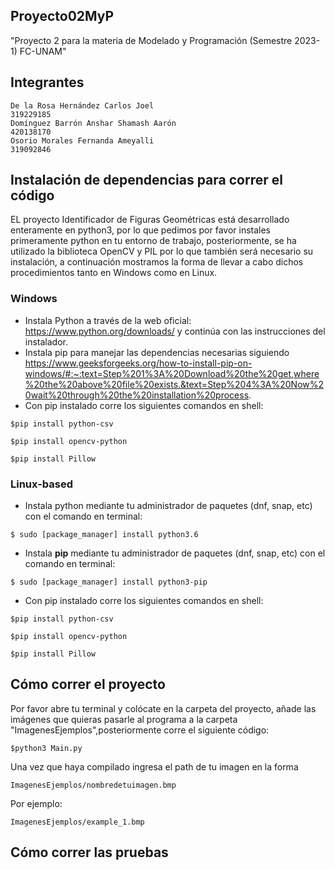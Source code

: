## Proyecto02MyP
"Proyecto 2 para la materia de Modelado y Programación (Semestre 2023-1) FC-UNAM"

 ## Integrantes

    De la Rosa Hernández Carlos Joel
    319229185
    Domínguez Barrón Anshar Shamash Aarón
    420138170
    Osorio Morales Fernanda Ameyalli
    319092846

## Instalación de dependencias para correr el código
EL proyecto Identificador de Figuras Geométricas está desarrollado enteramente en python3, por lo que pedimos por favor instales primeramente python en tu entorno de trabajo, posteriormente, se ha utilizado la biblioteca OpenCV y PIL por lo que también será necesario su instalación, a continuación mostramos la forma de llevar a cabo dichos procedimientos tanto en Windows como en Linux.

### Windows
* Instala Python a través de la web oficial: https://www.python.org/downloads/ y continúa con las instrucciones del instalador.
* Instala pip para manejar las dependencias necesarias siguiendo https://www.geeksforgeeks.org/how-to-install-pip-on-windows/#:~:text=Step%201%3A%20Download%20the%20get,where%20the%20above%20file%20exists.&text=Step%204%3A%20Now%20wait%20through%20the%20installation%20process.
* Con pip instalado corre los siguientes comandos en shell: 
```
$pip install python-csv
```
```
$pip install opencv-python
```
```
$pip install Pillow
```

### Linux-based
* Instala python mediante tu administrador de paquetes (dnf, snap, etc) con el comando en terminal: 
```
$ sudo [package_manager] install python3.6
```
* Instala **pip** mediante tu administrador de paquetes (dnf, snap, etc) con el comando en terminal: 
```
$ sudo [package_manager] install python3-pip
```
* Con pip instalado corre los siguientes comandos en shell: 
```
$pip install python-csv
```
```
$pip install opencv-python
```
```
$pip install Pillow
```

## Cómo correr el proyecto
Por favor abre tu terminal y colócate en la carpeta del proyecto, añade las imágenes que quieras pasarle al programa a la carpeta "ImagenesEjemplos",posteriormente corre el siguiente código: 
```
$python3 Main.py
```
Una vez que haya compilado ingresa el path de tu imagen en la forma
```
ImagenesEjemplos/nombredetuimagen.bmp
```
Por ejemplo:
```
ImagenesEjemplos/example_1.bmp
```
## Cómo correr las pruebas


